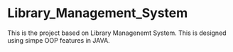 # Library_Management_System

This is the project based on Library Managenemt System. This is designed using simpe OOP features in JAVA.

